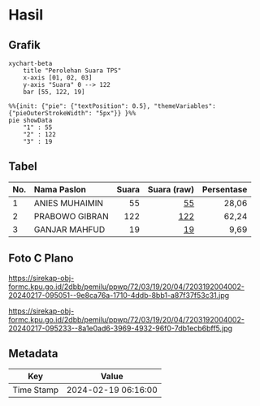 # Hasil

## Grafik

```mermaid
xychart-beta
    title "Perolehan Suara TPS"
    x-axis [01, 02, 03]
    y-axis "Suara" 0 --> 122
    bar [55, 122, 19]
```

```mermaid
%%{init: {"pie": {"textPosition": 0.5}, "themeVariables": {"pieOuterStrokeWidth": "5px"}} }%%
pie showData
    "1" : 55
    "2" : 122
    "3" : 19
```

## Tabel

| No. | Nama Paslon    | Suara | Suara (raw) | Persentase |
|:--- |:-------------- | -----:| -----------:| ----------:|
| 1   | ANIES MUHAIMIN | 55    | [55][p-1]   | 28,06      |
| 2   | PRABOWO GIBRAN | 122   | [122][p-2]  | 62,24      |
| 3   | GANJAR MAHFUD  | 19    | [19][p-3]   | 9,69       |


[p-1]: https://github.com/gigit-pemilu/pemilu-2024-72-sulawesi-tengah/blob/main/pilpres/hitung-suara/sub/72-sulawesi-tengah/sub/03-donggala/sub/19-tanantovea/sub/2004-wombo/sub/002-tps/sub/paslon-1.txt
[p-2]: https://github.com/gigit-pemilu/pemilu-2024-72-sulawesi-tengah/blob/main/pilpres/hitung-suara/sub/72-sulawesi-tengah/sub/03-donggala/sub/19-tanantovea/sub/2004-wombo/sub/002-tps/sub/paslon-2.txt
[p-3]: https://github.com/gigit-pemilu/pemilu-2024-72-sulawesi-tengah/blob/main/pilpres/hitung-suara/sub/72-sulawesi-tengah/sub/03-donggala/sub/19-tanantovea/sub/2004-wombo/sub/002-tps/sub/paslon-3.txt

## Foto C Plano

https://sirekap-obj-formc.kpu.go.id/2dbb/pemilu/ppwp/72/03/19/20/04/7203192004002-20240217-095051--9e8ca76a-1710-4ddb-8bb1-a87f37f53c31.jpg

https://sirekap-obj-formc.kpu.go.id/2dbb/pemilu/ppwp/72/03/19/20/04/7203192004002-20240217-095233--8a1e0ad6-3969-4932-96f0-7db1ecb6bff5.jpg


## Metadata

| Key        | Value               |
| ---------- | ------------------- |
| Time Stamp | 2024-02-19 06:16:00 |



